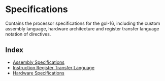 # Specifications
Contains the processor specifications for the gol-16, including the custom assembly language, hardware architecture and
register transfer language notation of directives.

## Index
- [Assembly Specifications](./orgasm_spec.txt)
- [Instruction Register Transfer Language](./instructionRTL.txt)
- [Hardware Specifications](./hardware.txt)
